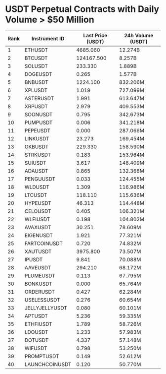 # USDT Perpetual Contracts with Daily Volume > $50 Million

| Rank | Instrument ID | Last Price (USDT) | 24h Volume (USDT) |
|------|---------------|-------------------|-------------------|
| 1 | ETHUSDT | 4685.060 | 12.274B |
| 2 | BTCUSDT | 124167.500 | 8.257B |
| 3 | SOLUSDT | 233.330 | 1.889B |
| 4 | DOGEUSDT | 0.265 | 1.577B |
| 5 | BNBUSDT | 1224.100 | 832.206M |
| 6 | XPLUSDT | 1.019 | 727.099M |
| 7 | ASTERUSDT | 1.991 | 613.647M |
| 8 | XRPUSDT | 2.979 | 409.553M |
| 9 | SOONUSDT | 0.795 | 342.673M |
| 10 | PUMPUSDT | 0.006 | 341.218M |
| 11 | PEPEUSDT | 0.000 | 287.066M |
| 12 | LINKUSDT | 23.273 | 169.454M |
| 13 | OKBUSDT | 229.330 | 158.590M |
| 14 | STRKUSDT | 0.183 | 153.964M |
| 15 | SUIUSDT | 3.617 | 148.409M |
| 16 | ADAUSDT | 0.865 | 132.368M |
| 17 | PENGUUSDT | 0.033 | 124.455M |
| 18 | WLDUSDT | 1.309 | 116.986M |
| 19 | LTCUSDT | 118.110 | 115.636M |
| 20 | HYPEUSDT | 46.313 | 114.448M |
| 21 | CELOUSDT | 0.405 | 106.321M |
| 22 | WLFIUSDT | 0.198 | 104.802M |
| 23 | AVAXUSDT | 30.251 | 78.609M |
| 24 | EIGENUSDT | 1.921 | 77.321M |
| 25 | FARTCOINUSDT | 0.720 | 74.832M |
| 26 | XAUTUSDT | 3975.800 | 73.507M |
| 27 | IPUSDT | 9.841 | 70.088M |
| 28 | AAVEUSDT | 294.210 | 68.172M |
| 29 | PLUMEUSDT | 0.113 | 67.795M |
| 30 | BONKUSDT | 0.000 | 65.764M |
| 31 | ORDERUSDT | 0.427 | 62.284M |
| 32 | USELESSUSDT | 0.276 | 60.654M |
| 33 | JELLYJELLYUSDT | 0.080 | 60.101M |
| 34 | APTUSDT | 5.236 | 59.335M |
| 35 | ETHFIUSDT | 1.789 | 58.726M |
| 36 | LDOUSDT | 1.233 | 57.983M |
| 37 | DOTUSDT | 4.337 | 57.148M |
| 38 | WIFUSDT | 0.798 | 53.250M |
| 39 | PROMPTUSDT | 0.149 | 52.612M |
| 40 | LAUNCHCOINUSDT | 0.120 | 50.770M |
